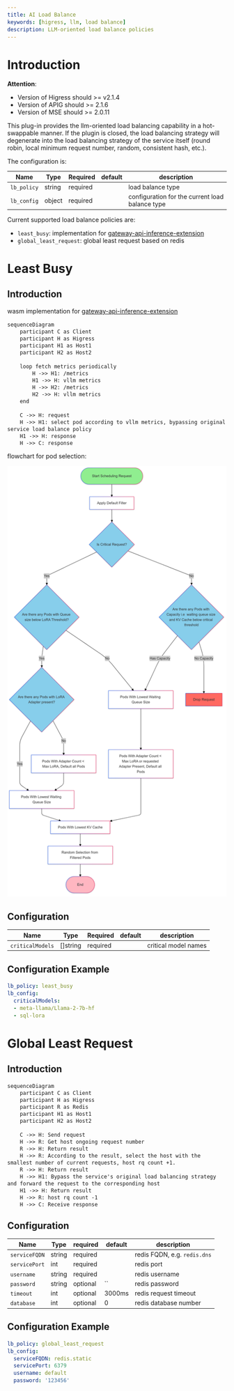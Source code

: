 ```yaml
---
title: AI Load Balance
keywords: [higress, llm, load balance]
description: LLM-oriented load balance policies
---
```


# Introduction

**Attention**: 
- Version of Higress should >= v2.1.4
- Version of APIG should >= 2.1.6
- Version of MSE should >= 2.0.11

This plug-in provides the llm-oriented load balancing capability in a hot-swappable manner. If the plugin is closed, the load balancing strategy will degenerate into the load balancing strategy of the service itself (round robin, local minimum request number, random, consistent hash, etc.).

The configuration is:

| Name                | Type         | Required          | default       | description                                 |
|--------------------|-----------------|------------------|-------------|-------------------------------------|
| `lb_policy`      | string          | required              |             | load balance type    |
| `lb_config`      | object          | required              |             | configuration for the current load balance type    |

Current supported load balance policies are:

- `least_busy`: implementation for [gateway-api-inference-extension](https://github.com/kubernetes-sigs/gateway-api-inference-extension/blob/main/README.md)
- `global_least_request`: global least request based on redis

# Least Busy
## Introduction

wasm implementation for [gateway-api-inference-extension](https://github.com/kubernetes-sigs/gateway-api-inference-extension/blob/main/README.md)

```mermaid
sequenceDiagram
	participant C as Client
	participant H as Higress
	participant H1 as Host1
	participant H2 as Host2

	loop fetch metrics periodically
		H ->> H1: /metrics
		H1 ->> H: vllm metrics
		H ->> H2: /metrics
		H2 ->> H: vllm metrics
	end

	C ->> H: request
	H ->> H1: select pod according to vllm metrics, bypassing original service load balance policy
	H1 ->> H: response
	H ->> C: response
```

flowchart for pod selection:

![](https://github.com/kubernetes-sigs/gateway-api-inference-extension/blob/main/docs/scheduler-flowchart.png)

## Configuration

| Name                | Type         | Required          | default       | description                                 |
|--------------------|-----------------|------------------|-------------|-------------------------------------|
| `criticalModels`      | []string          | required              |             | critical model names    |

## Configuration Example

```yaml
lb_policy: least_busy
lb_config:
  criticalModels:
  - meta-llama/Llama-2-7b-hf
  - sql-lora
```

# Global Least Request
## Introduction

```mermaid
sequenceDiagram
	participant C as Client
	participant H as Higress
	participant R as Redis
	participant H1 as Host1
	participant H2 as Host2

	C ->> H: Send request
	H ->> R: Get host ongoing request number
	R ->> H: Return result
	H ->> R: According to the result, select the host with the smallest number of current requests, host rq count +1.
	R ->> H: Return result
	H ->> H1: Bypass the service's original load balancing strategy and forward the request to the corresponding host
	H1 ->> H: Return result
	H ->> R: host rq count -1
	H ->> C: Receive response
```

## Configuration

| Name                | Type         | required          | default       | description                                 |
|--------------------|-----------------|------------------|-------------|-------------------------------------|
| `serviceFQDN`      | string          | required              |             | redis FQDN, e.g.  `redis.dns`    |
| `servicePort`      | int             | required              |             | redis port                      |
| `username`         | string          | required              |             | redis username                         |
| `password`         | string          | optional              | ``          | redis password                           |
| `timeout`          | int             | optional              | 3000ms      | redis request timeout                    |
| `database`         | int             | optional              | 0           | redis database number                      |

## Configuration Example

```yaml
lb_policy: global_least_request
lb_config:
  serviceFQDN: redis.static
  servicePort: 6379
  username: default
  password: '123456'
```

